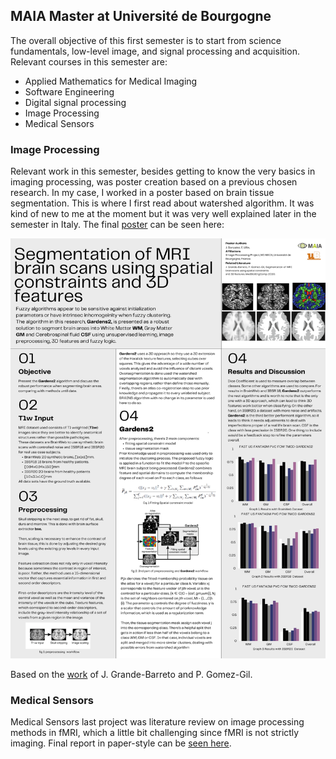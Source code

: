 ## MAIA Master at Université de Bourgogne
The overall objective of this first semester is to start from science fundamentals, low-level image, and signal processing and acquisition. Relevant courses in this semester are:

* Applied Mathematics for Medical Imaging
* Software Engineering
* Digital signal processing
* Image Processing
* Medical Sensors

### Image Processing
Relevant work in this semester, besides getting to know the very basics in imaging processing, was poster creation based on a previous chosen research. In my case, I worked in a poster based on brain tissue segmentation. This is where I first read about watershed algorithm. It was kind of new to me at the moment but it was very well explained later in the semester in Italy. The final [poster](https://github.com/dagazrev/dagazrev.github.io/blob/main/ub_semester/research_poster.png) can be seen here: 

![Image Processing Poster](https://raw.githubusercontent.com/dagazrev/dagazrev.github.io/main/ub_semester/research_poster.png)

Based on the [work](https://link.springer.com/article/10.1007/s11517-020-02270-1) of J. Grande-Barreto and P. Gomez-Gil.

### Medical Sensors
Medical Sensors last project was literature review on image processing methods in fMRI, which a little bit challenging since fMRI is not strictly imaging. Final report in paper-style can be [seen here](https://github.com/dagazrev/dagazrev.github.io/blob/main/ub_semester/jesus_gonzalez_pdf_report_corrige.pdf).
